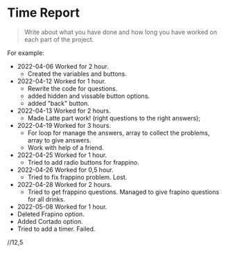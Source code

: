 # Time Report

> Write about what you have done and how long you have worked on each part of the project.

For example: 

- 2022-04-06 Worked for 2 hour.
  - Created the variables and buttons.
- 2022-04-12 Worked for 1 hour.
  - Rewrite the code for questions.
  - added hidden and vissable button options.
  - added "back" button.
- 2022-04-13 Worked for 2 hours.
  - Made Latte part work! (right questions to the right answers);
- 2022-04-19 Worked for 3 hours.
  - For loop for manage the answers, array to collect the problems, array to give answers.
  - Work with help of a friend.
- 2022-04-25 Worked for 1 hour.
  - Tried to add radio buttons for frappino.
- 2022-04-26 Worked for 0,5 hour.
  - Tried to fix frappino problem. Lost.
- 2022-04-28 Worked for 2 hours.
  - Tried to get frappino questions. Managed to give frapino questions for all drinks.
- 2022-05-08 Worked for 1 hour.
 - Deleted Frapino option.
 - Added Cortado option.
 - Tried to add a timer. Failed.

 //12,5